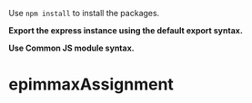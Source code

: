 
Use `npm install` to install the packages.

**Export the express instance using the default export syntax.**

**Use Common JS module syntax.**
# epimmaxAssignment
